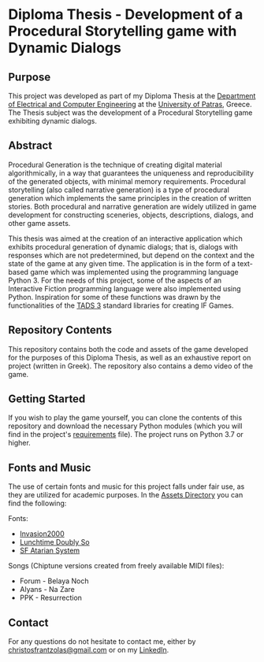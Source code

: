 # Diploma Thesis - Development of a Procedural Storytelling game with Dynamic Dialogs

## Purpose

This project was developed as part of my Diploma Thesis at the [Department of Electrical and Computer Engineering](http://www.ece.upatras.gr/index.php/en/ "Department of Electrical and Computer Engineering") at the [University of Patras](https://www.upatras.gr/en/), Greece. The Thesis subject was the development of a Procedural Storytelling game exhibiting dynamic dialogs.

## Abstract

Procedural Generation is the technique of creating digital material algorithmically, in a way that guarantees the uniqueness and reproducibility of the generated objects, with minimal memory requirements. Procedural storytelling (also called narrative generation) is a type of procedural generation which implements the same principles in the creation of written stories. Both procedural and narrative generation are widely utilized in game development for constructing sceneries, objects, descriptions, dialogs, and other game assets. 

This thesis was aimed at the creation of an interactive application which exhibits procedural generation of dynamic dialogs; that is, dialogs with responses which are not predetermined, but depend on the context and the state of the game at any given time. The application is in the form of a text-based game which was implemented using the programming language Python 3. For the needs of this project, some of the aspects of an Interactive Fiction programming language were also implemented using Python. Inspiration for some of these functions was drawn by the functionalities of the [TADS 3](http://www.tads.org) standard libraries for creating IF Games.

## Repository Contents

This repository contains both the code and assets of the game developed for the purposes of this Diploma Thesis, as well as an exhaustive report on project (written in Greek). The repository also contains a demo video of the game.

## Getting Started

If you wish to play the game yourself, you can clone the contents of this repository and download the necessary Python modules (which you will find in the project's [requirements](/requirements.txt) file). The project runs on Python 3.7 or higher.

## Fonts and Music

The use of certain fonts and music for this project falls under fair use, as they are utilized for academic purposes. In the [Assets Directory](/Assets) you can find the following:

Fonts:
- [Invasion2000](https://www.1001fonts.com/invasion2000-font.html)
- [Lunchtime Doubly So](https://www.1001fonts.com/lunchtime-doubly-so-font.html)
- [SF Atarian System](https://www.1001fonts.com/sf-atarian-system-font.html)

Songs (Chiptune versions created from freely available MIDI files):
- Forum - Belaya Noch
- Alyans - Na Zare
- PPK - Resurrection

## Contact

For any questions do not hesitate to contact me, either by <christosfrantzolas@gmail.com> or on my [LinkedIn](https://www.linkedin.com/in/christos-frantzolas-0a37ba184/).
